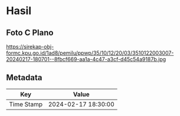 # Hasil

## Foto C Plano

https://sirekap-obj-formc.kpu.go.id/1ad8/pemilu/ppwp/35/10/12/20/03/3510122003007-20240217-180701--8fbcf669-aa1a-4c47-a3cf-d45c54a9187b.jpg


## Metadata

| Key        | Value               |
| ---------- | ------------------- |
| Time Stamp | 2024-02-17 18:30:00 |



